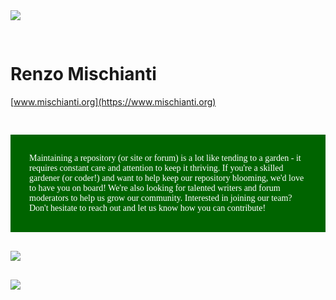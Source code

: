 <img align="center" src="https://www.mischianti.org/wp-content/uploads/2020/01/logo256.jpg"/>
<div style="line-height: 30px">&nbsp;</div>

# Renzo Mischianti
[www.mischianti.org](https://www.mischianti.org)
<div style="line-height: 30px">&nbsp;</div>

[//]: # (  ![visitors]&#40;https://visitor-badge-reloaded.herokuapp.com/badge?page_id=xreef.xreef&#41;)

<div style="padding: 30px; background-color: darkgreen; color: white; font-family: 'Microsoft Sans Serif'">
Maintaining a repository (or site or forum) is a lot like tending to a garden - it requires constant care and attention to keep it thriving. If you're a skilled gardener (or coder!) and want to help keep our repository blooming, we'd love to have you on board! We're also looking for talented writers and forum moderators to help us grow our community. Interested in joining our team? Don't hesitate to reach out and let us know how you can contribute!
</div>
<div style="line-height: 30px">&nbsp;</div>
<img align="center" src="https://github-readme-stats.vercel.app/api?username=xreef&show_icons=true" />
<div style="line-height: 30px">&nbsp;</div>

<a href="https://github.com/xreef/xreef">
  <img align="center" src="https://github-readme-stats.vercel.app/api/top-langs/?username=xreef&show_icons=true&theme=blueberry" />
</a>
<div style="line-height: 30px">&nbsp;</div>


<!--
**xreef/xreef** is a ✨ _special_ ✨ repository because its `README.md` (this file) appears on your GitHub profile.

Here are some ideas to get you started:

- 🔭 I’m currently working on ...
- 🌱 I’m currently learning ...
- 👯 I’m looking to collaborate on ...
- 🤔 I’m looking for help with ...
- 💬 Ask me about ...
- 📫 How to reach me: ...
- 😄 Pronouns: ...
- ⚡ Fun fact: ...
-->
